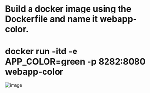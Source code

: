 # Build a docker image using the Dockerfile and name it webapp-color. 


# docker run -itd -e APP_COLOR=green -p 8282:8080 webapp-color


![image](https://user-images.githubusercontent.com/68551613/162589980-3a5e7cef-e7ce-45ef-a922-79d3560841ea.png)

